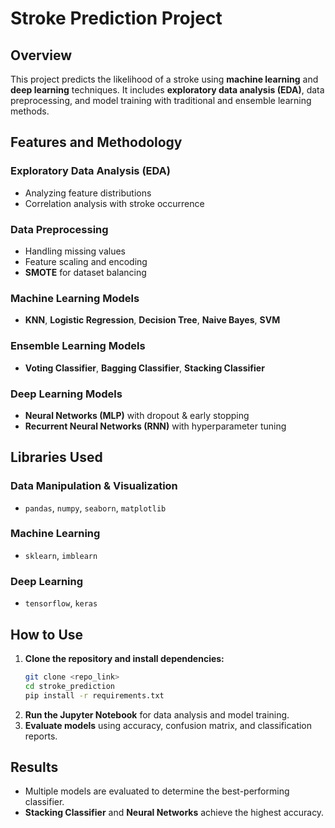 # Stroke Prediction Project

## Overview
This project predicts the likelihood of a stroke using **machine learning** and **deep learning** techniques. It includes **exploratory data analysis (EDA)**, data preprocessing, and model training with traditional and ensemble learning methods.

## Features and Methodology
### **Exploratory Data Analysis (EDA)**
- Analyzing feature distributions
- Correlation analysis with stroke occurrence

### **Data Preprocessing**
- Handling missing values
- Feature scaling and encoding
- **SMOTE** for dataset balancing

### **Machine Learning Models**
- **KNN**, **Logistic Regression**, **Decision Tree**, **Naive Bayes**, **SVM**

### **Ensemble Learning Models**
- **Voting Classifier**, **Bagging Classifier**, **Stacking Classifier**

### **Deep Learning Models**
- **Neural Networks (MLP)** with dropout & early stopping
- **Recurrent Neural Networks (RNN)** with hyperparameter tuning

## Libraries Used
### **Data Manipulation & Visualization**
- `pandas`, `numpy`, `seaborn`, `matplotlib`

### **Machine Learning**
- `sklearn`, `imblearn`

### **Deep Learning**
- `tensorflow`, `keras`

## How to Use
1. **Clone the repository and install dependencies:**
   ```bash
   git clone <repo_link>
   cd stroke_prediction
   pip install -r requirements.txt
   ```
2. **Run the Jupyter Notebook** for data analysis and model training.
3. **Evaluate models** using accuracy, confusion matrix, and classification reports.

## Results
- Multiple models are evaluated to determine the best-performing classifier.
- **Stacking Classifier** and **Neural Networks** achieve the highest accuracy.
